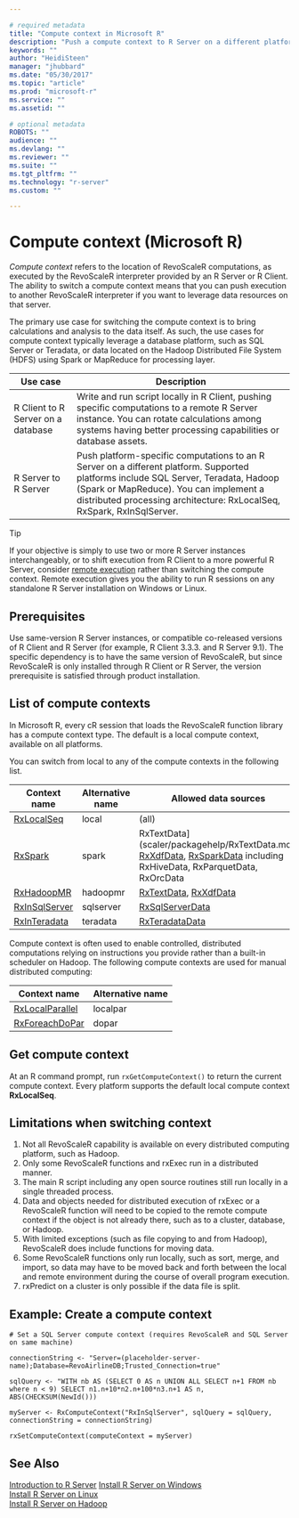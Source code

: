```yaml
---

# required metadata
title: "Compute context in Microsoft R"
description: "Push a compute context to R Server on a different platform for remote execution."
keywords: ""
author: "HeidiSteen"
manager: "jhubbard"
ms.date: "05/30/2017"
ms.topic: "article"
ms.prod: "microsoft-r"
ms.service: ""
ms.assetid: ""

# optional metadata
ROBOTS: ""
audience: ""
ms.devlang: ""
ms.reviewer: ""
ms.suite: ""
ms.tgt_pltfrm: ""
ms.technology: "r-server"
ms.custom: ""

---
```


# Compute context (Microsoft R)

*Compute context* refers to the location of RevoScaleR computations, as executed by the RevoScaleR interpreter provided by an R Server or R Client. The ability to switch a compute context means that you can push execution to another RevoScaleR interpreter if you want to leverage data resources on that server.

The primary use case for switching the compute context is to bring calculations and analysis to the data itself. As such, the use cases for compute context typically leverage a database platform, such as SQL Server or Teradata, or data located on the Hadoop Distributed File System (HDFS) using Spark or MapReduce for processing layer.

Use case | Description | 
---------|-------------|
R Client to R Server on a database| Write and run script locally in R Client, pushing specific computations to a remote R Server instance. You can rotate calculations among systems having better processing capabilities or database assets.|
R Server to R Server | Push platform-specific computations to an R Server on a different platform. Supported platforms include SQL Server, Teradata, Hadoop (Spark or MapReduce). You can implement a distributed processing architecture: RxLocalSeq, RxSpark, RxInSqlServer. |

> [!Tip]
> If your objective is simply to use two or more R Server instances interchangeably, or to shift execution from R Client to a more powerful R Server, consider [remote execution](operationalize/remote-execution.md) rather than switching the compute context. Remote execution gives you the ability to run R sessions on any standalone R Server installation on Windows or Linux. 

## Prerequisites

Use same-version R Server instances, or compatible co-released versions of R Client and R Server (for example, R Client 3.3.3. and R Server 9.1). The specific dependency is to have the same version of RevoScaleR, but since RevoScaleR is only installed through R Client or R Server, the version prerequisite is satisfied through product installation.

## List of compute contexts

In Microsoft R, every cR session that loads the RevoScaleR function library has a compute context type. The default is a local compute context, available on all platforms. 

You can switch from local to any of the compute contexts in the following list. 

Context name | Alternative name | Allowed data sources |
-----------|--------------------|-----------------------|
[RxLocalSeq](scaler/packagehelp/rxlocalseq.md)      | local     | (all) |
[RxSpark](scaler/packagehelp/RxSpark.md)         | spark     | RxTextData](scaler/packagehelp/RxTextData.md), [RxXdfData](scaler/packagehelp/RxXdfData.md), [RxSparkData](scaler/packagehelp/RxSparkData.md) including RxHiveData, RxParquetData, RxOrcData  |
[RxHadoopMR](r-reference/revoscaler/rxhadoopmr.md)      | hadoopmr  | [RxTextData](scaler/packagehelp/RxTextData.md), [RxXdfData](scaler/packagehelp/RxXdfData.md) |
[RxInSqlServer](r-reference/revoscaler/rxinsqlserver.md)   | sqlserver | [RxSqlServerData](scaler/packagehelp/RxSqlServerData.md) |
[RxInTeradata](scaler/packagehelp/RxInTeradata.md)    | teradata  | [RxTeradataData](scaler/packagehelp/RxTeradata.md)  |

Compute context is often used to enable controlled, distributed computations relying on instructions you provide rather than a built-in scheduler on Hadoop. The following compute contexts are used for manual distributed computing:

Context name | Alternative name | 
-----------|--------------------|
[RxLocalParallel](scaler/packagehelp/RxLocalParallel.md) | localpar  |  
[RxForeachDoPar](r-reference/revoscaler/rxforeachdopar.md)  | dopar     |  

## Get compute context

At an R command prompt, run `rxGetComputeContext()` to return the current compute context. Every platform supports the default local compute context **RxLocalSeq**. 

## Limitations when switching context

1. Not all RevoScaleR capability is available on every distributed computing platform, such as Hadoop. 
2. Only some RevoScaleR functions and rxExec run in a distributed manner.  
3. The main R script including any open source routines still run locally in a single threaded process. 
4. Data and objects needed for distributed execution of rxExec or a RevoScaleR function will need to be copied to the remote compute context if the object is not already there, such as to a cluster, database, or Hadoop. 
5. With limited exceptions (such as file copying to and from Hadoop), RevoScaleR does include functions for moving data.  
6. Some RevoScaleR functions only run locally, such as sort, merge, and import, so data may have to be moved back and forth between the local and remote environment during the course of overall program execution. 
7. rxPredict on a cluster is only possible if the data file is split.

## Example: Create a compute context

~~~~
# Set a SQL Server compute context (requires RevoScaleR and SQL Server on same machine)

connectionString <- "Server=(placeholder-server-name);Database=RevoAirlineDB;Trusted_Connection=true"

sqlQuery <- "WITH nb AS (SELECT 0 AS n UNION ALL SELECT n+1 FROM nb where n < 9) SELECT n1.n+10*n2.n+100*n3.n+1 AS n, ABS(CHECKSUM(NewId())) 

myServer <- RxComputeContext("RxInSqlServer", sqlQuery = sqlQuery, connectionString = connectionString)   
                   
rxSetComputeContext(computeContext = myServer)
~~~~

## See Also

 [Introduction to R Server](rserver.md) 
 [Install R Server on Windows](rserver-install-windows.md)  
 [Install R Server on Linux](rserver-install-linux-server.md)  
 [Install R Server on Hadoop](rserver-install-hadoop.md)